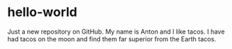 # hello-world
Just a new repository on GitHub.
My name is Anton and I like tacos. I have had tacos on the moon and find them far superior from the Earth tacos.
